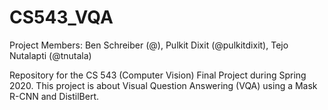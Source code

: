 # CS543_VQA
Project Members: Ben Schreiber (@), Pulkit Dixit (@pulkitdixit), Tejo Nutalapti (@tnutala)

Repository for the CS 543 (Computer Vision) Final Project during Spring 2020. This project is about Visual Question Answering (VQA) using a Mask R-CNN and DistilBert.
